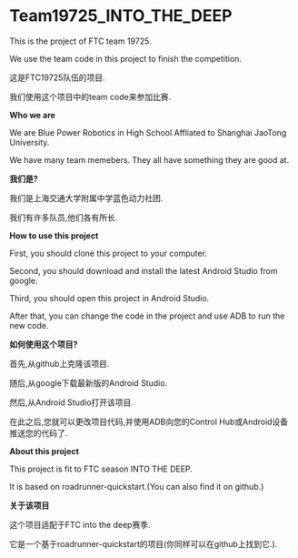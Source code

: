 # Team19725_INTO_THE_DEEP

This is the project of FTC team 19725. 

We use the team code in this project to finish the competition.

这是FTC19725队伍的项目.

我们使用这个项目中的team code来参加比赛.

 

**Who we are**

We are Blue Power Robotics in High School Affliated to Shanghai JaoTong University.

We have many team memebers. They all have something they are good at.

**我们是?**

我们是上海交通大学附属中学蓝色动力社团.

我们有许多队员,他们各有所长.

 

**How to use this project**

First, you should clone this project to your computer.

Second, you should download and install the latest Android Studio from google.

Third, you should open this project in Android Studio.

After that, you can change the code in the project and use ADB to run the new code.

**如何使用这个项目?**

首先,从github上克隆该项目.

随后,从google下载最新版的Android Studio.

然后,从Android Studio打开该项目.

在此之后,您就可以更改项目代码,并使用ADB向您的Control Hub或Android设备推送您的代码了.

 

**About this project**

This project is fit to FTC season INTO THE DEEP.

It is based on roadrunner-quickstart.(You can also find it on github.)

**关于该项目**

这个项目适配于FTC into the deep赛季.

它是一个基于roadrunner-quickstart的项目(你同样可以在github上找到它.).
